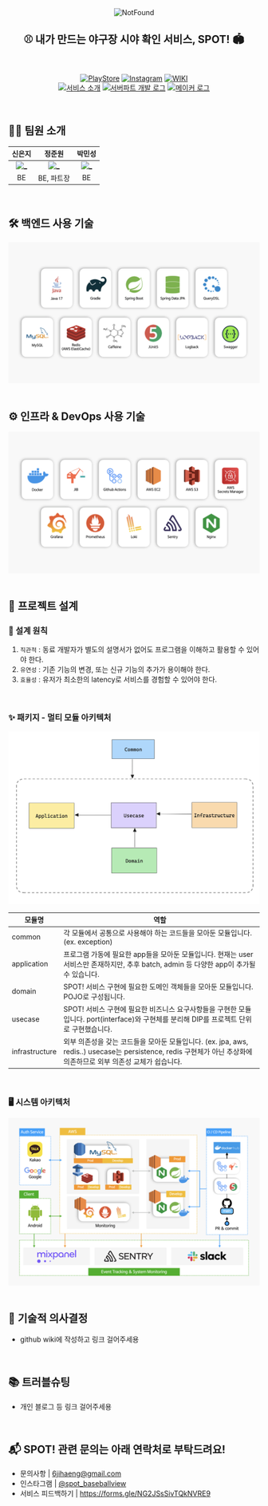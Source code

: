 <div align=center>

<img src="./images/Thumbnail.png" alt="NotFound"> 

<br/>

<h2> ⚾️ 내가 만드는 야구장 시야 확인 서비스, SPOT! 🏟️ </h2>

<br/>

[![PlayStore](http://img.shields.io/badge/PlayStore-34A853?style=flat&logo=android&logoColor=white&link=https://play.google.com/store/apps/details?id=com.dpm.spot)](https://play.google.com/store/apps/details?id=com.dpm.spot)
[![Instagram](http://img.shields.io/badge/Instagram-E4405F?style=flat&logo=instagram&logoColor=white&link=https://www.instagram.com/spot_baseballview/)](https://www.instagram.com/spot_baseballview/)
[![WIKI](http://img.shields.io/badge/WiKi-181717?style=flat&logo=GitHub&logoColor=white&link=https://github.com/depromeet/SPOT-server/wiki)](https://github.com/depromeet/SPOT-server/wiki)
<br>
[![서비스 소개](http://img.shields.io/badge/서비스_소개-1976D2?style=flat&logo=notion&logoColor=white&link=https://bit.ly/3YxsqXe)](https://bit.ly/3YxsqXe)
[![서버파트 개발 로그](http://img.shields.io/badge/서버_개발_로그-7F52FF?style=flat&logo=Lemmy&logoColor=white&link=)]()
[![메이커 로그](http://img.shields.io/badge/메이커_로그-81B441?style=flat&logo=Pinboard&logoColor=white&link=https://dis.qa/fbtJ9H)](https://dis.qa/fbtJ9H)

</div>

<br/>

## 🧑‍💻 팀원 소개

<div align=center>

|      신은지      |                                                           정준원                                                           |                                                            박민성                                                            |
| :------------: |:-----------------------------------------------------------------------------------------------------------------------:|:-------------------------------------------------------------------------------------------------------------------------:|
| <a href="https://github.com/EunjiShin"> <img src="https://avatars.githubusercontent.com/EunjiShin" width=100px alt="_"/> </a> | <a href="https://github.com/wjdwnsdnjs13"> <img src="https://avatars.githubusercontent.com/u/67488973?v=4" width=100px alt="_"/> </a> | <a href="https://github.com/pminsung12"> <img src="https://avatars.githubusercontent.com/u/52368015?v=4" width=100px alt="_"/> </a> |
| BE |                                                         BE, 파트장                                                          |                                                          BE                                                           | 

</div>

<br/>

## 🛠️ 백엔드 사용 기술

<div align=center>

<img src="./images/BE_use_skill.jpeg">

</div>

<br/>

## ⚙️ 인프라 & DevOps 사용 기술

<div align=center>

<img src="./images/infra_use_skill.jpeg">

</div>

<br/>

## 📁️ 프로젝트 설계

### 🧩 설계 원칙

1. `직관적` : 동료 개발자가 별도의 설명서가 없어도 프로그램을 이해하고 활용할 수 있어야 한다. 
2. `유연성` : 기존 기능의 변경, 또는 신규 기능의 추가가 용이해야 한다. 
3. `효율성` : 유저가 최소한의 latency로 서비스를 경험할 수 있어야 한다.

<br/>

### ✨️ 패키지 - 멀티 모듈 아키텍처

<div align=center>

<img src="./images/package.png">

| 모듈명 | 역할                                                                                                                 |
| --- |--------------------------------------------------------------------------------------------------------------------|
| common | 각 모듈에서 공통으로 사용해야 하는 코드들을 모아둔 모듈입니다. (ex. exception)                                                                |
| application | 프로그램 가동에 필요한 app들을 모아둔 모듈입니다. 현재는 user 서비스만 존재하지만, 추후 batch, admin 등 다양한 app이 추가될 수 있습니다.                          |
| domain | SPOT! 서비스 구현에 필요한 도메인 객체들을 모아둔 모듈입니다. POJO로 구성됩니다.                                                                 |
| usecase | SPOT! 서비스 구현에 필요한 비즈니스 요구사항들을 구현한 모듈입니다. port(interface)와 구현체를 분리해 DIP를 프로젝트 단위로 구현했습니다.                           |
| infrastructure | 외부 의존성을 갖는 코드들을 모아둔 모듈입니다. (ex. jpa, aws, redis..) usecase는 persistence, redis 구현체가 아닌 추상화에 의존하므로 외부 의존성 교체가 쉽습니다. |

</div>

<br/>

### 🖥️ 시스템 아키텍처

<div align=center>

<img src="./images/시스템아키텍처.jpeg">

</div>

<br/>

## 🤔 기술적 의사결정

- github wiki에 작성하고 링크 걸어주세용

<br/>

## 📚 트러블슈팅

- 개인 블로그 등 링크 걸어주세용

<br/>

## 📬 SPOT! 관련 문의는 아래 연락처로 부탁드려요!

- 문의사항 | [6jihaeng@gmail.com](mailto:6jihaeng@gmail.com)
- 인스타그램 | [@spot_baseballview](https://www.instagram.com/spot_baseballview/)
- 서비스 피드백하기 | https://forms.gle/NG2JSsSivTQkNVRE9
